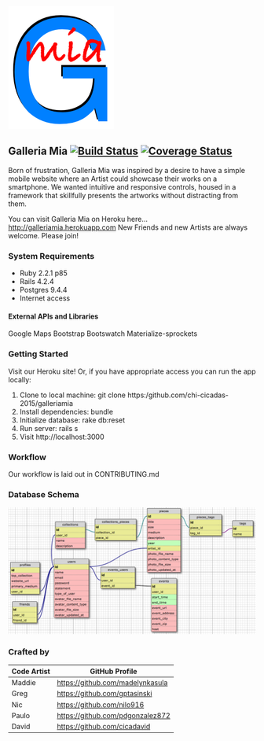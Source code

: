 ![](public/imgs/favicon250x215.png)  

## Galleria Mia       [![Build Status](https://secure.travis-ci.org/chi-cicadas-2015/galleriamia.png)](https://secure.travis-ci.org/chi-cicadas-2015/galleriamia.png)       [![Coverage Status](https://coveralls.io/repos/chi-cicadas-2015/galleriamia/badge.svg?branch=master&service=github)](https://coveralls.io/github/chi-cicadas-2015/galleriamia?branch=master)




Born of frustration, Galleria Mia was inspired by a desire to have a simple mobile website where an Artist could showcase their works on a smartphone. We wanted intuitive and responsive controls, housed in a framework that skillfully presents the artworks without distracting from them.

You can visit Galleria Mia on Heroku here... http://galleriamia.herokuapp.com   New Friends and new Artists are always welcome. Please join!



### System Requirements 
* Ruby 2.2.1 p85
* Rails 4.2.4
* Postgres 9.4.4
* Internet access

#### External APIs and Libraries
Google Maps
Bootstrap
Bootswatch
Materialize-sprockets

### Getting Started 

Visit our Heroku site! Or, if you have appropriate access you can run the app locally:

1. Clone to local machine: git clone https:/github.com/chi-cicadas-2015/galleriamia
2. Install dependencies: bundle
3. Initialize database: rake db:reset
4. Run server: rails s
5. Visit http://localhost:3000 


### Workflow  

Our workflow is laid out in CONTRIBUTING.md


### Database Schema  

![](public/imgs/galleriamia_schema.png)


### Crafted by

Code Artist | GitHub Profile
--- | ---
Maddie | https://github.com/madelynkasula  
Greg | https://github.com/gptasinski  
Nic | https://github.com/nilo916  
Paulo | https://github.com/pdgonzalez872  
David | https://github.com/cicadavid  